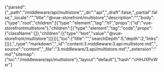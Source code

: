 {"parsed":{"_path":"/middleware/api/multistore","_dir":"api","_draft":false,"_partial":false,"_locale":"","title":"@vue-storefront/multistore","description":"","body":{"type":"root","children":[{"type":"element","tag":"h1","props":{"id":"vue-storefrontmultistore"},"children":[{"type":"element","tag":"code","props":{"className":[]},"children":[{"type":"text","value":"@vue-storefront/multistore"}]}]}],"toc":{"title":"","searchDepth":5,"depth":2,"links":[]}},"_type":"markdown","_id":"content:3.middleware:3.api:multistore.md","_source":"content","_file":"3.middleware/3.api/multistore.md","_extension":"md","sitemap":{"loc":"/middleware/api/multistore"},"layout":"default"},"hash":"cHHJXPxWsr"}